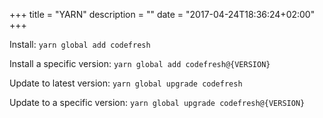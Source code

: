 +++
title = "YARN"
description = ""
date = "2017-04-24T18:36:24+02:00"
+++

Install:
`yarn global add codefresh`

Install a specific version:
`yarn global add codefresh@{VERSION}`

Update to latest version:
`yarn global upgrade codefresh`

Update to a specific version:
`yarn global upgrade codefresh@{VERSION}`
